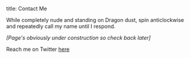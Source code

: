 title: Contact Me


While completely nude and standing on Dragon dust, spin anticlockwise and repeatedly call my name until I respond.

_[Page's obviously under construction so check back later]_


Reach me on Twitter [here](https://twitter.com/__oemmanuel__)


